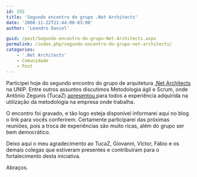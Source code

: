 ```yaml
---
id: 292
title: 'Segundo encontro do grupo .Net Architects'
date: '2008-11-22T21:44:00-03:00'
author: 'Leandro Daniel'

guid: /post/Segundo-encontro-do-grupo-Net-Architects.aspx
permalink: /index.php/segundo-encontro-do-grupo-net-architects/
categories:
    - '.Net Architects'
    - Comunidade
    - Post
---
```


Participei hoje do segundo encontro do grupo de arquitetura [.Net Architects](http://www.dotnetarchitects.net/) na UNIP. Entre outros assuntos discutimos Metodologia ágil e Scrum, onde Antônio Zegunis (TucaZ) [apresentou ](http://blog.tucaz.net/2008/11/22/slides-apresentacao-encontros-e-desencontros-na-adocao-de-scrum/)para todos a experiência adquirida na utilização da metodologia na empresa onde trabalha.

O encontro foi gravado, e tão logo esteja disponível informarei aqui no blog o link para vocês conferirem. Certamente participarei das próximas reuniões, pois a troca de experiências são muito ricas, além do grupo ser bem democrático.

Deixo aqui o meu agradecimento ao TucaZ, Giovanni, Victor, Fábio e os demais colegas que estiveram presentes e contribuiram para o fortalecimento desta iniciativa.

Abraços.